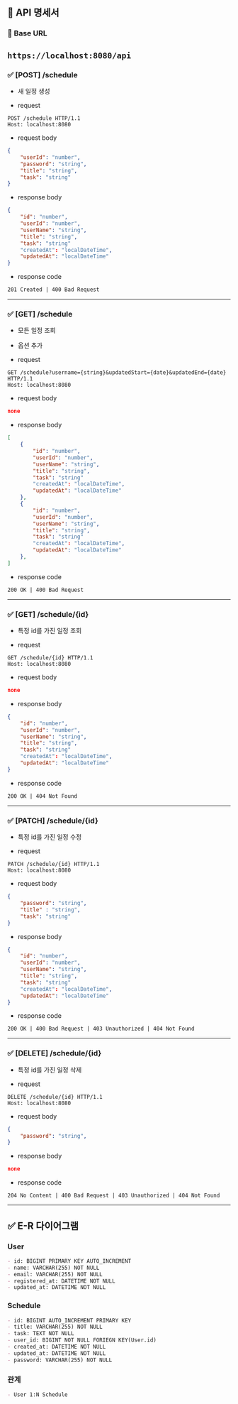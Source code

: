 ## 📘 API 명세서

### 🔹 Base URL
`https://localhost:8080/api`
---
### ✅ [POST] /schedule
- 새 일정 생성

- request
```http
POST /schedule HTTP/1.1
Host: localhost:8080
```

- request body

```json
{
    "userId": "number",
    "password": "string",
    "title": "string",
    "task": "string"
}
```

- response body
```json
{
    "id": "number",
    "userId": "number",
    "userName": "string",
    "title": "string",
    "task": "string"
    "createdAt": "localDateTime",
    "updatedAt": "localDateTime"
}
```

- response code
```http
201 Created | 400 Bad Request
```
---
### ✅ [GET] /schedule
- 모든 일정 조회
- 옵션 추가

- request
```http
GET /schedule?username={string}&updatedStart={date}&updatedEnd={date} HTTP/1.1
Host: localhost:8080
```

- request body

```json
none
```

- response body
```json
[
    {
        "id": "number",
        "userId": "number",
        "userName": "string",
        "title": "string",
        "task": "string"
        "createdAt": "localDateTime",
        "updatedAt": "localDateTime"
    },
    {
        "id": "number",
        "userId": "number",
        "userName": "string",
        "title": "string",
        "task": "string"
        "createdAt": "localDateTime",
        "updatedAt": "localDateTime"
    },
]
```

- response code
```http
200 OK | 400 Bad Request
```
---
### ✅ [GET] /schedule/{id}
- 특정 id를 가진 일정 조회

- request
```http
GET /schedule/{id} HTTP/1.1
Host: localhost:8080
```

- request body

```json
none
```

- response body
```json
{
    "id": "number",
    "userId": "number",
    "userName": "string",
    "title": "string",
    "task": "string"
    "createdAt": "localDateTime",
    "updatedAt": "localDateTime"
}
```

- response code
```http
200 OK | 404 Not Found
```
---
### ✅ [PATCH] /schedule/{id}
- 특정 id를 가진 일정 수정

- request
```http
PATCH /schedule/{id} HTTP/1.1
Host: localhost:8080
```

- request body

```json
{
    "password": "string",
    "title" : "string",
    "task": "string"
}
```

- response body
```json
{
    "id": "number",
    "userId": "number",
    "userName": "string",
    "title": "string",
    "task": "string"
    "createdAt": "localDateTime",
    "updatedAt": "localDateTime"
}
```

- response code
```http
200 OK | 400 Bad Request | 403 Unauthorized | 404 Not Found
```
---
### ✅ [DELETE] /schedule/{id}
- 특정 id를 가진 일정 삭제

- request
```http
DELETE /schedule/{id} HTTP/1.1
Host: localhost:8080
```

- request body

```json
{
    "password": "string",
}
```

- response body
```json
none
```

- response code
```http
204 No Content | 400 Bad Request | 403 Unauthorized | 404 Not Found
```

---
## ✅ E-R 다이어그램


### User
```markdown
- id: BIGINT PRIMARY KEY AUTO_INCREMENT
- name: VARCHAR(255) NOT NULL
- email: VARCHAR(255) NOT NULL
- registered_at: DATETIME NOT NULL
- updated_at: DATETIME NOT NULL
```

### Schedule
```markdown
- id: BIGINT AUTO_INCREMENT PRIMARY KEY
- title: VARCHAR(255) NOT NULL
- task: TEXT NOT NULL
- user_id: BIGINT NOT NULL FORIEGN KEY(User.id)
- created_at: DATETIME NOT NULL
- updated_at: DATETIME NOT NULL
- password: VARCHAR(255) NOT NULL
```

### 관계
```markdown
- User 1:N Schedule
```
